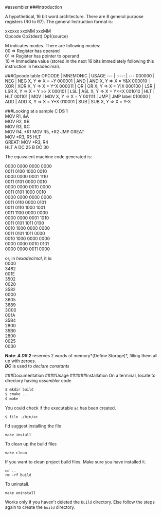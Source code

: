 #assembler
###Introduction

A hypothetical, 16 bit word architecture. There are 8 general purpose registers (R0 to R7). 
The general Instruction format is: 

xxxxxx	xxxMM	xxxMM	
Opcode	Op2(dest)	Op1(source)

M indicates modes. There are following modes:	
00 => Register has operand	
01 => Register has pointer to operand	
10 => Immediate value (stored in the next 16 bits immediately following this instruction in hexadecimal).	

###Opcode table
OPCODE |  MNEMONIC	|   USAGE
--- | :---: | ---
000000 |	NEG |	NEG X, Y => X = ~Y
000001 |	AND |	AND X, Y => X = Y&X
000010 |	XOR	| XOR X, Y => X = Y^X
000011	| OR	| OR X, Y => X = Y|X
000100	| LSR 	| LSR X, Y => X = Y >> X
000101	| LSL 	| ASL X, Y => X = Y<<X
001010	| HLT 	| HLT
001101	| MOV 	| MOV X, Y => X = Y
001111	| JMP	| JMP label
010000	| ADD |	ADD X, Y => X = Y+X
010001	| SUB |	SUB X, Y => X = Y-X

###Looking at a sample
C DS 1		
MOV R1, &A	
MOV R2, &B	
MOV R3, &C	
MOV R4, *R1	
MOV R5, *R2	
JMP GREAT	
MOV *R3, R5	
HLT		
GREAT: MOV *R3, R4	
HLT	
A DC 25	
B DC 30	

The equivalent machine code generated is: 	

0000 0000 0000 0000		
0011 0100 1000 0010		
0000 0000 0001 1110		
0011 0101 0000 0010		
0000 0000 0010 0000		
0011 0101 1000 0010		
0000 0000 0000 0000		
0011 0110 0000 0101		
0011 0110 1000 1001		
0011 1100 0000 0000		
0000 0000 0001 1010		
0011 0101 1011 0100		
0010 1000 0000 0000		
0011 0101 1011 0000		
0010 1000 0000 0000		
0000 0000 0010 0101		
0000 0000 0011 0000		
	
or, in *hexadecimal*, it is:	
0000	
3482	
001E	
3502	
0020	
3582	
0000	
3605	
3689	
3C00	
001A	
35B4	
2800	
35B0	
2800	
0025	
0030	
	
**Note**: ***A DS 2*** reserves 2 words of memory*(Define Storage)*, filling them all up with zeroes.	
			***DC*** is used to *declare constants*
			
###Documentation
####Usage
######Installation
On a terminal, locate to directory having *assembler* code
```bash
$ mkdir build
$ cmake ..
$ make
```
You could check if the executable `ac` has been created.
```
$ file ./bin/ac
```
I'd suggest installing the file
```
make install
```
To clean up the build files
```
make clean
```
If you want to clean project build files.
Make sure you have installed it.
```
cd ..
rm -rf build 
```
To uninstall.
```
make uninstall
```
Works only if you haven't deleted the `build` directory. Else follow the steps again to create the `build` directory.
